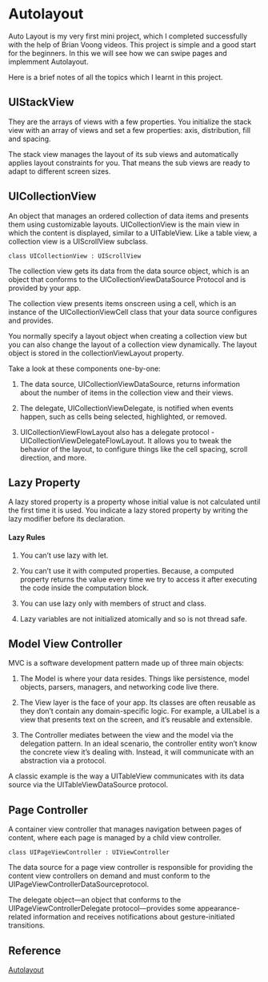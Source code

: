 # Autolayout

Auto Layout is my very first mini project, which I completed successfully with the help of Brian Voong videos. This project is simple and a good start for the beginners. In this we will see how we can swipe pages and  implemment Autolayout. 

Here is a brief notes of all the topics which I learnt in this project.

## UIStackView

They are the arrays of views with a few properties. You initialize the stack view with an array of views and set a few properties: axis, distribution, fill and spacing. 

The stack view manages the layout of its sub views and automatically applies layout constraints for you. That means the sub views are ready to adapt to different screen sizes.

## UICollectionView

An object that manages an ordered collection of data items and presents them using customizable layouts. UICollectionView is the main view in which the content is displayed, similar to a UITableView. Like a table view, a collection view is a UIScrollView subclass.

```
class UICollectionView : UIScrollView
```

The collection view gets its data from the data source object, which is an object that conforms to the UICollectionViewDataSource Protocol and is provided by your app.

The collection view presents items onscreen using a cell, which is an instance of the UICollectionViewCell class that your data source configures and provides.

You normally specify a layout object when creating a collection view but you can also change the layout of a collection view dynamically. The layout object is stored in the collectionViewLayout property. 

Take a look at these components one-by-one:
1.  The data source, UICollectionViewDataSource, returns information 
about the number of items in the collection view and their views.

2. The delegate, UICollectionViewDelegate, is notified when events 
happen, such as cells being selected, highlighted, or removed.

3. UICollectionViewFlowLayout also has a delegate protocol - 
UICollectionViewDelegateFlowLayout. It allows you to tweak the 
behavior of the layout, to configure things like the cell spacing, 
scroll direction, and more.

## Lazy Property

A lazy stored property is a property whose initial value is not calculated until the first time it is used. You indicate a lazy stored property by writing the lazy modifier before its declaration.

#### Lazy Rules
1.  You can’t use lazy with let.

2.  You can’t use it with computed properties. Because, a computed 
property returns the value every time we try to access it after 
executing the code inside the computation block.

3.  You can use lazy only with members of struct and class.

4.  Lazy variables are not initialized atomically and so is not thread 
safe.

## Model View Controller

MVC is a software development pattern made up of three main objects:

1.  The Model is where your data resides. Things like persistence, model 
objects, parsers, managers, and networking code live there.

2.  The View layer is the face of your app. Its classes are often 
reusable as they don’t contain any domain-specific logic. For 
example, a UILabel is a view that presents text on the screen, and 
it’s reusable and extensible.

3.  The Controller mediates between the view and the model via the 
delegation pattern. In an ideal scenario, the controller entity won’t 
know the concrete view it’s dealing with. Instead, it will 
communicate with an abstraction via a protocol. 

A classic example is the way a UITableView communicates with its data 
source via the UITableViewDataSource protocol.

##  Page Controller

A container view controller that manages navigation between pages of content, where each page is managed by a child view controller.

```
class UIPageViewController : UIViewController

```
The data source for a page view controller is responsible for providing the content view controllers on demand and must conform to the UIPageViewControllerDataSourceprotocol. 

The delegate object—an object that conforms to the UIPageViewControllerDelegate protocol—provides some appearance-related information and receives notifications about gesture-initiated transitions.


## Reference 
[Autolayout](https://www.youtube.com/watch?v=9RydRg0ZKaI&list=PL0dzCUj1L5JHdeOlzJtp5zlsdrliJTC7F)

